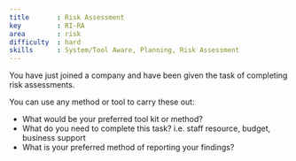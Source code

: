 ```yaml
---
title       : Risk Assessment
key         : RI-RA
area        : risk
difficulty  : hard
skills      : System/Tool Aware, Planning, Risk Assessment
---
```


You have just joined a company and have been given the task of completing risk assessments.

You can use any method or tool to carry these out:

 - What would be your preferred tool kit or method?
 - What do you need to complete this task? i.e. staff resource, budget, business support
 - What is your preferred method of reporting your findings?
